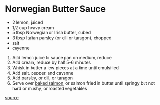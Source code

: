 # Norwegian Butter Sauce

* 2 lemon, juiced
* 1/2 cup heavy cream
* 5 tbsp Norwegian or Irish butter, cubed
* 3 tbsp Italian parsley (or dill or taragon), chopped
* salt
* cayenne

1. Add lemon juice to sauce pan on medium, reduce
1. Add cream, reduce by half 5-6 minutes
1. Whisk in butter a few pieces at a time until emulsified
1. Add salt, pepper, and cayenne
1. Add parsley, or dill, or taragon
1. Serve over [baked salmon](./baked-salmon), or salmon fried in butter until springy but not hard or mushy, or roasted vegetables

[source](https://foodwishes.blogspot.com/2017/02/norwegian-butter-sauce-better-know-as.html)
